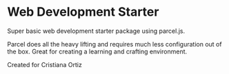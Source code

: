 # Web Development Starter
Super basic web development starter package using parcel.js.

Parcel does all the heavy lifting and requires much less configuration out of the box. Great for creating a learning and crafting environment.

Created for Cristiana Ortiz
